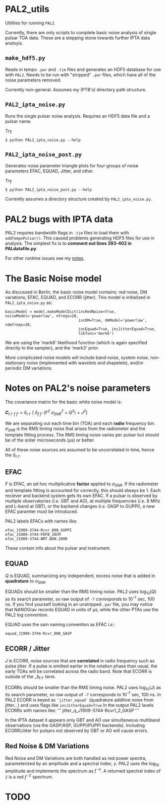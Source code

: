 # PAL2_utils
Utilities for running `PAL2`.

Currently, there are only scripts to complete basic noise analysis of single pulsar TOA data.
These are a stepping stone towards further IPTA data analsyis.

## `make_hdf5.py`
Reads in tempo `.par` and `.tim` files and generates an HDF5 database for use with `PAL2`.
Needs to be run with "stripped" `.par` files, which have all of the noise parameters removed.

Currently non-general.  Assumes my (PTB's) directory path structure.

## `PAL2_ipta_noise.py`
Runs the single pulsar noise analysis.  Requires an HDF5 data file and a pulsar name.

Try
```
$ python PAL2_ipta_noise.py --help
```


## `PAL2_ipta_noise_post.py`
Generates noise parameter triangle plots for four groups of noise parameters EFAC, EQUAD, Jitter, and other.

Try
```
$ python PAL2_ipta_noise_post.py --help
```
Currently assumes a directory structure created by `PAL2_ipta_noise.py`.

# PAL2 bugs with IPTA data
PAL2 requires bandwidth flags in `.tim` files to load them with `addTempoPulsar()`.
This caused problems generating HDF5 files for use in analysis.
The simplest fix is to **comment out lines 393-402 in PALdatafile.py**.

For other runtime issues see my [notes](notes.md).

# The Basic Noise model
As discussed in Berlin, the basic noise model contains: red noise, DM variations, EFAC, EQUAD, and ECORR (jitter).
This model is initialized in `PAL2_ipta_noise.py` as:
```
basicModel = model.makeModelDict(incRedNoise=True, noiseModel='powerlaw', nfreqs=20, 
                                 incDM=True, dmModel='powerlaw', ndmfreqs=20,
                                 incEquad=True, incJitterEquad=True,
                                 likfunc='mark6')
```
We are using the 'mark6' likelihood function (which is again specified directly to the sampler), and the 'mark3' prior.

More complicated noise models will include band noise, system noise, non-stationary noise (implemented with wavelets and shapelets), and/or periodic DM variations.


# Notes on PAL2's noise parameters
The covariance matrix for the basic white noise model is:

_**C**<sub>t t' f f'</sub>_ = _&delta;<sub>t t'</sub>_ [ _&delta;<sub>f f'</sub>_ (_F<sup>2</sup> &sigma;<sub>SNR</sub><sup>2</sup>_ + _Q<sup>2</sup>_) + _J<sup>2</sup>_]

We are separating out each time bin (TOA) and each **radio** frequency bin.
_&sigma;<sub>SNR</sub>_ is the RMS timing noise that arises from the radiometer and the template fitting process.
The RMS timing noise varies per pulsar but should be of the order microseconds (&mu;s) or better.

All of these noise sources are assumed to be uncorrelated in time, hence the _&delta;<sub>t t'</sub>_.


## EFAC
_F_ is EFAC, an _ad hoc_ multiplicative **factor** applied to _&sigma;<sub>SNR</sub>_.
If the radiometer and template fitting is accounted for correctly, this should always be 1.
Each reciever and backend system gets its own EFAC.
If a pulsar is observed by multiple observatories (_i.e._ GBT and AO), at multiple frequencies (_i.e._ 8 MHz and L-band at GBT), or the backend changes (_i.e._ GASP to GUPPI), a new EFAC paramter must be introduced.

PAL2 labels EFACs with names like:
```
efac_J1909-3744-Rcvr_800_GUPPI
efac_J1909-3744-PDFB_20CM
efac_J1909-3744-NRT.BON.2000
```
These contain info about the pulsar and instrument.


## EQUAD
_Q_ is EQUAD, summarizing any independent, excess noise that is added in **quadrature** to _&sigma;<sub>SNR</sub>_.

EQUADs should be smaller than the RMS timing noise.
PAL2 uses log<sub>10</sub>(_Q_) as its search parameter, so raw output of `-7` corresponds to 10<sup>-7</sup> sec, 100 ns.
If you find yourself looking in an unstripped `.par` file, you may notice that NANOGrav records EQUAD in units of &mu;s, while the other PTAs use the PAL2 log convention.

EQUAD uses the sam naming convention as EFAC _i.e._:
```
equad_J1909-3744-Rcvr_800_GASP
```

## ECORR / Jitter
_J_ is ECORR, noise sources that are **correlated** in radio frequency such as pulse jitter.
If a pulse is emitted earlier in the rotation phase than usual, the early TOAs will be correlated across the radio band.
Note that ECORR is outside of the _&delta;<sub>f f'</sub> term.

ECORRs should be smaller than the RMS timing noise.
PAL2 uses log<sub>10</sub>(_J_) as its search parameter, so raw output of `-7` corresponds to 10<sup>-7</sup> sec, 100 ns.
In PAL2 ECORR is keyed as `'jitter_equad'` (quadrature additive noise from jitter...) and uses flags like `incJitterEquad=True`
In the output PAL2 lavels ECORRs with names like:
'''
jitter_q_J1909-3744-Rcvr1_2_GASP
'''

In the IPTA dataset it appears only GBT and AO use simultaneous multiband observations (via the GASP/ASP, GUPPI/PUPPI backends).
Including ECORR/Jitter for pulsars not observed by GBT or AO will cause errors.


## Red Noise & DM Variations
Red Noise and DM Variations are both handled as red power spectra, parameterized by an amplitude and a spectral index, _&gamma;_.
PAL2 uses the log<sub>10</sub> amplitude and implements the spectrum as _f<sup> -&gamma;</sup>_.
A returned spectral index of `2` is a red _f<sup> -2</sup>_ spectrum.


# TODO
